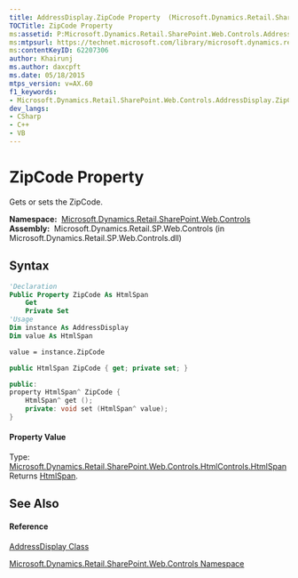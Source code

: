 ```yaml
---
title: AddressDisplay.ZipCode Property  (Microsoft.Dynamics.Retail.SharePoint.Web.Controls)
TOCTitle: ZipCode Property
ms:assetid: P:Microsoft.Dynamics.Retail.SharePoint.Web.Controls.AddressDisplay.ZipCode
ms:mtpsurl: https://technet.microsoft.com/library/microsoft.dynamics.retail.sharepoint.web.controls.addressdisplay.zipcode(v=AX.60)
ms:contentKeyID: 62207306
author: Khairunj
ms.author: daxcpft
ms.date: 05/18/2015
mtps_version: v=AX.60
f1_keywords:
- Microsoft.Dynamics.Retail.SharePoint.Web.Controls.AddressDisplay.ZipCode
dev_langs:
- CSharp
- C++
- VB
---
```


# ZipCode Property

Gets or sets the ZipCode.

**Namespace:**  [Microsoft.Dynamics.Retail.SharePoint.Web.Controls](microsoft-dynamics-retail-sharepoint-web-controls-namespace.md)  
**Assembly:**  Microsoft.Dynamics.Retail.SP.Web.Controls (in Microsoft.Dynamics.Retail.SP.Web.Controls.dll)

## Syntax

``` vb
'Declaration
Public Property ZipCode As HtmlSpan
    Get
    Private Set
'Usage
Dim instance As AddressDisplay
Dim value As HtmlSpan

value = instance.ZipCode
```

``` csharp
public HtmlSpan ZipCode { get; private set; }
```

``` c++
public:
property HtmlSpan^ ZipCode {
    HtmlSpan^ get ();
    private: void set (HtmlSpan^ value);
}
```

#### Property Value

Type: [Microsoft.Dynamics.Retail.SharePoint.Web.Controls.HtmlControls.HtmlSpan](htmlspan-class-microsoft-dynamics-retail-sharepoint-web-controls-htmlcontrols.md)  
Returns [HtmlSpan](htmlspan-class-microsoft-dynamics-retail-sharepoint-web-controls-htmlcontrols.md).  

## See Also

#### Reference

[AddressDisplay Class](addressdisplay-class-microsoft-dynamics-retail-sharepoint-web-controls.md)

[Microsoft.Dynamics.Retail.SharePoint.Web.Controls Namespace](microsoft-dynamics-retail-sharepoint-web-controls-namespace.md)


